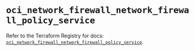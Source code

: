 # `oci_network_firewall_network_firewall_policy_service`

Refer to the Terraform Registry for docs: [`oci_network_firewall_network_firewall_policy_service`](https://registry.terraform.io/providers/hashicorp/oci/7.19.0/docs/resources/network_firewall_network_firewall_policy_service).

